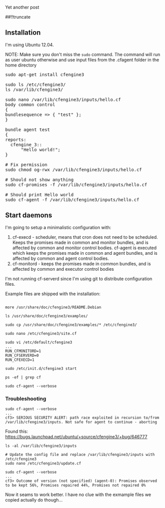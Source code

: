 Yet another post

[meta:author]: <> (Jonas Colmsjo)
[meta:title]: <> (Cfengine-installation.md)
[meta:date]: <> (2012-01-01)
[meta:nested:key]: <> (Metadata value)

##!!truncate


## Installation

I'm using Ubuntu 12.04. 

NOTE: Make sure you don't miss the `sudo` command. The command will run as user ubuntu otherwise and use input files from the .cfagent folder in the home directory

<pre>
sudo apt-get install cfengine3

sudo ls /etc/cfengine3/
ls /var/lib/cfengine3/

sudo nano /var/lib/cfengine3/inputs/hello.cf
body common control  
{
bundlesequence => { "test" };
}

bundle agent test
{
reports:
  cfengine_3::
      "Hello world!";
}

# Fix permission
sudo chmod og-rwx /var/lib/cfengine3/inputs/hello.cf 

# Should not show anything
sudo cf-promises -f /var/lib/cfengine3/inputs/hello.cf

# Should print Hello world
sudo cf-agent -f /var/lib/cfengine3/inputs/hello.cf 
</pre>



## Start daemons

I'm going to setup a minimalistic configuration with:

 1. cf-execd - scheduler, means that cron does not need to be scheduled. Keeps the promises made in common and monitor bundles, and is affected by common and monitor control bodies. cf-agent is executed which keeps the promises made in common and agent bundles, and is affected by common and agent control bodies.
 1. cf-monitord - keeps the promises made in common bundles, and is affected by common and executor control bodies

I'm not running cf-serverd since I'm using git to distribute configuration files.

Example files are shipped with the installation:

```

more /usr/share/doc/cfengine3/README.Debian 

ls /usr/share/doc/cfengine3/examples/

sudo cp /usr/share/doc/cfengine3/examples/* /etc/cfengine3/

sudo nano /etc/cfengine3/site.cf

sudo vi /etc/default/cfengine3
...
RUN_CFMONITORD=1
RUN_CFSERVERD=0
RUN_CFEXECD=1

sudo /etc/init.d/cfengine3 start

ps -ef | grep cf

sudo cf-agent --verbose 
```

### Troubleshooting

```
sudo cf-agent --verbose 
...
cf3> SERIOUS SECURITY ALERT: path race exploited in recursion to/from /var/lib/cfengine3/inputs. Not safe for agent to continue - aborting
```

Found this: https://bugs.launchpad.net/ubuntu/+source/cfengine3/+bug/646777

```
ls -al /var/lib/cfengine3/inputs

# Update the config file and replace /var/lib/cfengine3/inputs with /etc/cfengine3
sudo nano /etc/cfengine3/update.cf

sudo cf-agent --verbose
...
cf3> Outcome of version (not specified) (agent-0): Promises observed to be kept 56%, Promises repaired 44%, Promises not repaired 0%
```

Now it seams to work better. I have no clue with the exmample files we copied actually do though...

